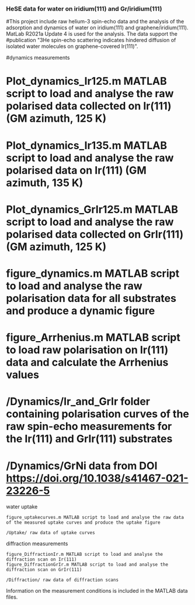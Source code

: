 ### HeSE data for water on iridium(111) and Gr/iridium(111)
#This project include raw helium-3 spin-echo data and the analysis of the adsorption and dynamics of water on iridium(111) and graphene/iridium(111). MatLab R2021a Update 4 is used for the analysis. The data support the #publication "3He spin-echo scattering indicates hindered diffusion of isolated water molecules on graphene-covered Ir(111)".  


#dynamics measurements

#	Plot_dynamics_Ir125.m MATLAB 	script to load and analyse the raw polarised data collected on Ir(111) (GM azimuth, 125 K)
#	Plot_dynamics_Ir135.m MATLAB 	script to load and analyse the raw polarised data on Ir(111)  (GM azimuth, 135 K)
#	Plot_dynamics_GrIr125.m MATLAB 	script to load and analyse the raw polarised data collected on GrIr(111) (GM azimuth, 125 K)
  
#	figure_dynamics.m MATLAB script to load and analyse the raw polarisation data for all substrates and produce a dynamic figure 
#	figure_Arrhenius.m MATLAB script to load raw polarisation on Ir(111) data and calculate the Arrhenius values
	
#	/Dynamics/Ir_and_GrIr	folder containing polarisation curves of the raw spin-echo measurements for the Ir(111) and GrIr(111) substrates
#	/Dynamics/GrNi		data from  DOI https://doi.org/10.1038/s41467-021-23226-5

    
    
water uptake 
	
	figure_uptakecurves.m MATLAB script to load and analyse the raw data of the measured uptake curves and produce the uptake figure
	
	/Uptake/ raw data of uptake curves 


diffraction measurements 

	figure_DiffractionIr.m MATLAB script to load and analyse the diffraction scan on Ir(111) 
	figure_DiffractionGrIr.m MATLAB script to load and analyse the diffraction scan on GrIr(111) 
	
	/Diffraction/ raw data of diffraction scans


Information on the measurement conditions is included in the MATLAB data files. 

